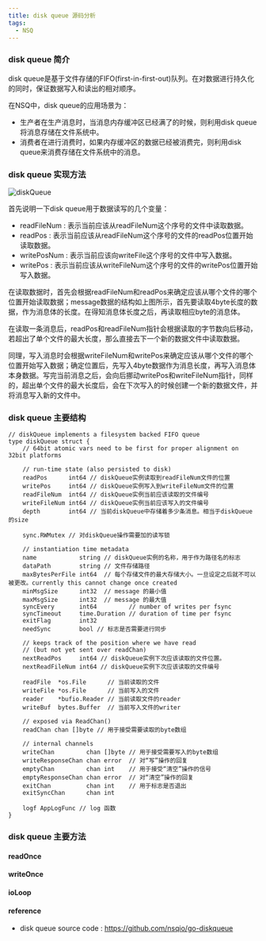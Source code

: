 ```yaml
---
title: disk queue 源码分析
tags:
  - NSQ
---
```


### disk queue 简介

disk queue是基于文件存储的FIFO(first-in-first-out)队列。在对数据进行持久化的同时，保证数据写入和读出的相对顺序。

在NSQ中，disk queue的应用场景为：

* 生产者在生产消息时，当消息内存缓冲区已经满了的时候，则利用disk queue将消息存储在文件系统中。
* 消费者在进行消费时，如果内存缓冲区的数据已经被消费完，则利用disk queue来消费存储在文件系统中的消息。

### disk queue 实现方法

![diskQueue](https://s1.ax1x.com/2018/11/27/FEw1uF.png)

首先说明一下disk queue用于数据读写的几个变量：

* readFileNum : 表示当前应该从readFileNum这个序号的文件中读取数据。
* readPos :     表示当前应该从readFileNum这个序号的文件的readPos位置开始读取数据。
* writePosNum : 表示当前应该向writeFile这个序号的文件中写入数据。
* writePos :    表示当前应该从writeFileNum这个序号的文件的writePos位置开始写入数据。

在读取数据时，首先会根据readFileNum和readPos来确定应该从哪个文件的哪个位置开始读取数据；message数据的结构如上图所示，首先要读取4byte长度的数据，作为消息体的长度。在得知消息体长度之后，再读取相应byte的消息体。

在读取一条消息后，readPos和readFileNum指针会根据读取的字节数向后移动，若超出了单个文件的最大长度，那么直接去下一个新的数据文件中读取数据。

同理，写入消息时会根据writeFileNum和writePos来确定应该从哪个文件的哪个位置开始写入数据；确定位置后，先写入4byte数据作为消息长度，再写入消息体本身数据。写完当前消息之后，会向后挪动writePos和writeFileNum指针，同样的，超出单个文件的最大长度后，会在下次写入的时候创建一个新的数据文件，并将消息写入新的文件中。

### disk queue 主要结构

```golang
// diskQueue implements a filesystem backed FIFO queue
type diskQueue struct {
	// 64bit atomic vars need to be first for proper alignment on 32bit platforms

	// run-time state (also persisted to disk)
	readPos      int64 // diskQueue实例读取到readFileNum文件的位置
	writePos     int64 // diskQueue实例写入到writeFileNum文件的位置
	readFileNum  int64 // diskQueue实例当前应该读取的文件编号
	writeFileNum int64 // diskQueue实例当前应该写入的文件编号
	depth        int64 // 当前diskQueue中存储着多少条消息。相当于diskQueue的size

	sync.RWMutex // 对diskQueue操作需要加的读写锁

	// instantiation time metadata
	name            string // diskQueue实例的名称，用于作为路径名的标志
	dataPath        string // 文件存储路径
	maxBytesPerFile int64  // 每个存储文件的最大存储大小。一旦设定之后就不可以被更改。currently this cannot change once created
	minMsgSize      int32  // message 的最小值
	maxMsgSize      int32  // message 的最大值
	syncEvery       int64         // number of writes per fsync
	syncTimeout     time.Duration // duration of time per fsync
	exitFlag        int32
	needSync        bool // 标志是否需要进行同步

	// keeps track of the position where we have read
	// (but not yet sent over readChan)
	nextReadPos     int64 // diskQueue实例下次应该读取的文件位置。
	nextReadFileNum int64 // diskQueue实例下次应该读取的文件编号

	readFile  *os.File      // 当前读取的文件
	writeFile *os.File      // 当前写入的文件
	reader    *bufio.Reader // 当前读取文件的reader
	writeBuf  bytes.Buffer  // 当前写入文件的writer

	// exposed via ReadChan()
	readChan chan []byte // 用于接受需要读取的byte数组

	// internal channels
	writeChan         chan []byte // 用于接受需要写入的byte数组
	writeResponseChan chan error  // 对“写”操作的回复
	emptyChan         chan int    // 用于接受“清空”操作的信号
	emptyResponseChan chan error  // 对“清空”操作的回复
	exitChan          chan int    // 用于标志是否退出
	exitSyncChan      chan int

	logf AppLogFunc // log 函数
}
```

### disk queue 主要方法


#### readOnce


#### writeOnce

#### ioLoop

#### reference

* disk queue source code : https://github.com/nsqio/go-diskqueue
